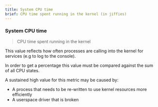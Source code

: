 ```yaml
---
title: System CPU time
brief: CPU time spent running in the kernel (in jiffies)
---
```

### System CPU time

> CPU time spent running in the kernel

This value reflects how often processes are calling into the kernel for services (e.g to log to the console). 

In order to get a percentage this value must be compared against the sum of all CPU states.

A sustained high value for this metric may be caused by:

* A process that needs to be re-written to use kernel resources more efficiently
* A userspace driver that is broken
